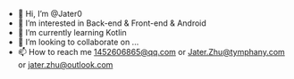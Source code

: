 - 👋 Hi, I’m @Jater0
- 👀 I’m interested in Back-end & Front-end & Android
- 🌱 I’m currently learning Kotlin
- 💞️ I’m looking to collaborate on ...
- 📫 How to reach me 1452606865@qq.com or Jater.Zhu@tymphany.com or jater.zhu@outlook.com
